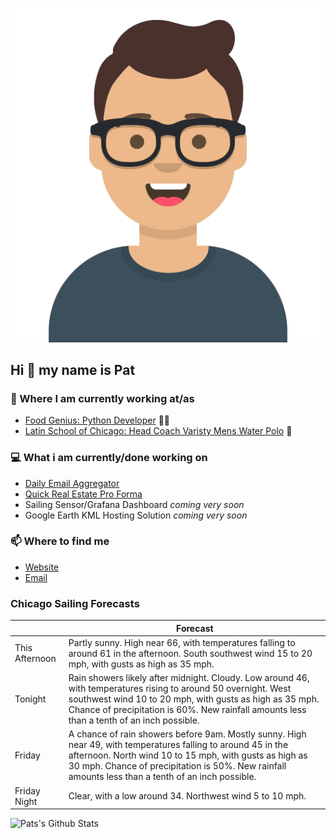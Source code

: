 [![Social banner for p-j-falconer](https://raw.githubusercontent.com/P-J-FALCONER/P-J-FALCONER/master/assets/avataaars.svg)](https://patfalconer.com/)
## Hi :wave: my name is Pat

### 💼 Where I am currently working at/as
- [Food Genius: Python Developer](https://getfoodgenius.com/) 🍔🐍
- [Latin School of Chicago: Head Coach Varisty Mens Water Polo](https://www.latinschool.org/) 🤽


### 💻 What i am currently/done working on
 - [Daily Email Aggregator](https://github.com/P-J-FALCONER/dott_daily_mail)
 - [Quick Real Estate Pro Forma](https://github.com/P-J-FALCONER/henry)
 - Sailing Sensor/Grafana Dashboard *coming very soon*
 - Google Earth KML Hosting Solution *coming very soon*

### 📫 Where to find me
 - [Website](https://patfalconer.com/)
 - [Email](mailto:patrick.j.falconer@gmail.com)


### Chicago Sailing Forecasts
|   | Forecast  |
|---|---|
| This Afternoon | Partly sunny. High near 66, with temperatures falling to around 61 in the afternoon. South southwest wind 15 to 20 mph, with gusts as high as 35 mph. |
| Tonight | Rain showers likely after midnight. Cloudy. Low around 46, with temperatures rising to around 50 overnight. West southwest wind 10 to 20 mph, with gusts as high as 35 mph. Chance of precipitation is 60%. New rainfall amounts less than a tenth of an inch possible. |
| Friday | A chance of rain showers before 9am. Mostly sunny. High near 49, with temperatures falling to around 45 in the afternoon. North wind 10 to 15 mph, with gusts as high as 30 mph. Chance of precipitation is 50%. New rainfall amounts less than a tenth of an inch possible. |
| Friday Night | Clear, with a low around 34. Northwest wind 5 to 10 mph. |

![Pats's Github Stats](https://github-readme-stats.vercel.app/api?username=p-j-falconer&show_icons=true&theme=radical)
